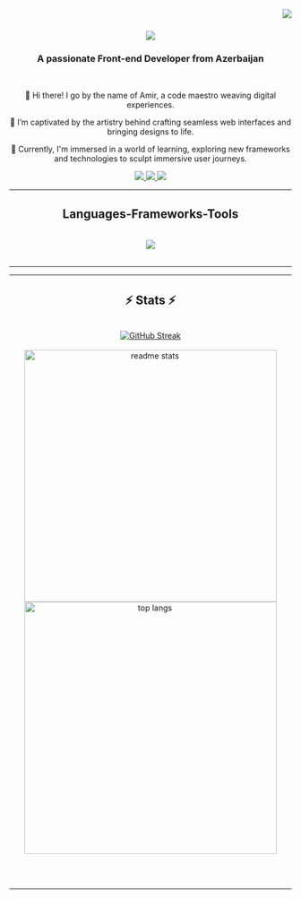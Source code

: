 <img align="right" src="https://visitor-badge.laobi.icu/badge?page_id=amir-38.amir-38" />

<h1 align="center">
    <img src="https://readme-typing-svg.herokuapp.com/?font=Righteous&color=red&size=35&center=true&vCenter=true&width=500&height=70&duration=4000&lines=Hi+There!+👋;+I'm+Amir+Sarukhanov!;" />
</h1>
<h3 align="center">A passionate Front-end Developer from Azerbaijan </h3>

<br/>

<div align="center">
 
 👋 Hi there! I go by the name of Amir, a code maestro weaving digital experiences.
 
 👀 I’m captivated by the artistry behind crafting seamless web interfaces and bringing designs to life.

🌱 Currently, I'm immersed in a world of learning, exploring new frameworks and technologies to sculpt immersive user journeys.


 </div>
 
<div align="center"> 
  <a href="mailto:amir.sarukhanov.dev@gmail.com">
    <img src="https://img.shields.io/badge/Gmail-333333?style=for-the-badge&logo=gmail&logoColor=red" />
  </a>
  <a href="https://linkedin.com/in/amir-sarukhanov" target="_blank">
    <img src="https://img.shields.io/badge/LinkedIn-0077B5?style=for-the-badge&logo=linkedin&logoColor=white" target="_blank" />
  </a>
  <a href="https://github.com/amir-38" target="_blank">
     <img src="https://img.shields.io/badge/Portfolio-FF5722?style=for-the-badge&logo=todoist&logoColor=white" target="_blank" /> <!-- sqlite, safari, google-chrome are other good icon options -->
  </a>
</div>

 <hr/>
 
<h2 align="center">Languages-Frameworks-Tools</h2>
<br/>
<div align="center">
    <img src="https://skillicons.dev/icons?i=javascript,react,bootstrap,mui,html,css,vscode,github" />
</div>

<br/>
<hr/>


<hr/>

<h2 align="center">⚡ Stats ⚡</h2>
<br>
<div align=center>
<a href="https://git.io/streak-stats"><img src="https://streak-stats.demolab.com?user=amir-38&theme=vue-dark&card_width=700" alt="GitHub Streak" />
</div>
<br/>
<div align=center>
  <img width=450 src="https://github-readme-stats.vercel.app/api?username=amir-38&show_icons=true&theme=react&rank_icon=github&border_radius=10" alt="readme stats" />
</div>
<div align=center>
  <img width=450 align="center" src="https://github-readme-stats.vercel.app/api/top-langs/?username=amir-38&langs_count=5&layout=compact&theme=react&border_radius=10&size_weight=0.5&count_weight=0.5&exclude_repo=github-readme-stats" alt="top langs" />
</div>

<br/><br/>

<hr/>

<br/>

<br/>
    
   

<!---
amir-38/amir-38 is a ✨ special ✨ repository because its `README.md` (this file) appears on your GitHub profile.
You can click the Preview link to take a look at your changes.
--->
